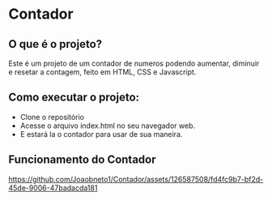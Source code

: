# Contador


## O que é o projeto?
Este é um projeto de um contador de numeros podendo aumentar, diminuir e resetar a contagem, feito em HTML, CSS e Javascript.

##  Como executar o projeto:
- Clone o repositório
- Acesse o arquivo index.html no seu navegador web.
- E estará la o contador para usar de sua maneira.

## Funcionamento do Contador
https://github.com/Joaobneto1/Contador/assets/126587508/fd4fc9b7-bf2d-45de-9006-47badacda181
